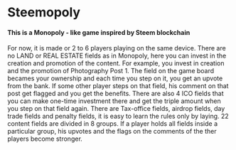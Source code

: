 # Steemopoly

#### This is a Monopoly - like game inspired by Steem blockchain
For now, it is made or 2 to 6 players playing on the same device. There are no LAND or REAL ESTATE fields as in Monopoly, here you can invest in the creation and promotion of the content. For example, you invest in creation and the promotion of Photography Post 1. The field on the game board becames your ownership and each time you step on it, you get an upvote from the bank. If some other player steps on that field, his comment on that post get flagged and you get the benefits. 
There are also 4 ICO fields that you can make one-time investment there and get the triple amount when you step on that field again.
There are Tax-office fields, airdrop fields, day trade fields and penalty fields, it is easy to learn the rules only by laying.
22 content fields are divided in 8 groups. If a player holds all fields inside a particular group, his upvotes and the flags on the comments of the ther players become stronger. 

